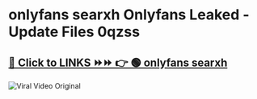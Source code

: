 
 # onlyfans searxh Onlyfans Leaked - Update Files 0qzss

## <h2><a href="https://clipsfans.com/onlyfans_searxh&ref=git">🔗 Click to LINKS ⏩⏩ 👉 🟢 onlyfans searxh </a></h2>

<a href="https://clipsfans.com/onlyfans_searxh&ref=git" rel="nofollow" data-target="animated-image.originalLink"><img src="https://i.ibb.co.com/xMMVF88/686577567.gif" alt="Viral Video Original" style="max-width: 100%; display: inline-block;" data-target="animated-image.originalImage"></a>

